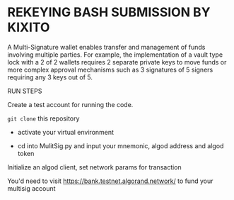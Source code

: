 # REKEYING BASH SUBMISSION BY KIXITO


A Multi-Signature wallet enables transfer and management of funds involving multiple parties. For example, the implementation of a vault type lock with a 2 of 2 wallets requires 2 separate private keys to move funds or more complex approval mechanisms such as 3 signatures of 5 signers requiring any 3 keys out of 5.

RUN STEPS

Create a test account for running the code.

`git clone` this repository

- activate your virtual environment 

- cd into MulitSig.py and input your mnemonic, algod address and algod token

Initialize an algod client, set network params for transaction

You'd need to visit https://bank.testnet.algorand.network/ to fund your multisig account


